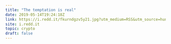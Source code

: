 ```yaml
---
title: "The temptation is real"
date: 2019-05-14T19:24:18Z
link: https://i.redd.it/fkurndgzv5y21.jpg?utm_medium=RSS&utm_source=hune
site: i.redd.it
topic: crypto
draft: false
---
```

